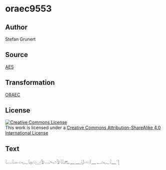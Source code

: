 # oraec9553

## Author

Stefan Grunert

## Source

[AES](https://github.com/simondschweitzer/aes)

## Transformation

[ORAEC](https://oraec.github.io/)

## License

<a rel="license" href="http://creativecommons.org/licenses/by-sa/4.0/"><img alt="Creative Commons License" style="border-width:0" src="https://i.creativecommons.org/l/by-sa/4.0/88x31.png" /></a><br />This work is licensed under a <a rel="license" href="http://creativecommons.org/licenses/by-sa/4.0/">Creative Commons Attribution-ShareAlike 4.0 International License</a>

## Text

𓇋𓂋𓇋𓁹𓏏𓆑𓇋𓐍𓏏𓈋𓅱𓂋𓍇𓏌𓅱𓇋𓇋𓃹𓈖𓈖𓐣𓌃𓏛𓎛𓈖𓂝𓆑𓇋𓈖𓊹<br>
